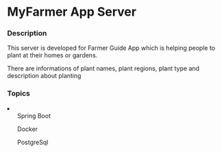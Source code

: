 <h1>MyFarmer App Server</h1>

<h3>Description</h3>
<p>This server is developed for Farmer Guide App which is helping people to plant at their homes or gardens.</p>
<p>There are informations of plant names, plant regions, plant type and description about planting</p>


<h3>Topics</h3>
<li>
  <ul>Spring Boot</ul>
  <ul>Docker</ul>
  <ul>PostgreSql</ul>
</li>
